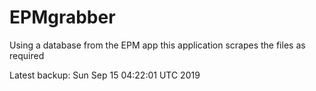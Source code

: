 # EPMgrabber
Using a database from the EPM app this application scrapes the files as required


Latest backup: Sun Sep 15 04:22:01 UTC 2019
